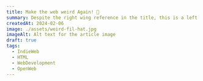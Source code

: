 ```yaml
---
title: Make the web weird Again! 🧢
summary: Despite the right wing reference in the title, this is a left leaning post about how the web sould be open and inclusive to all. It is also an ode to the IndieWeb movement and the breaking of silos.
createdAt: 2024-02-06
image: ./assets/weird-fil-hat.jpg
imageAlt: Alt text for the article image
draft: true
tags:
  - IndieWeb
  - HTML
  - WebDevelopment
  - OpenWeb
---
```

